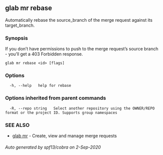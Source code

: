 ## glab mr rebase

Automatically rebase the source_branch of the merge request against its target_branch.

### Synopsis

If you don’t have permissions to push to the merge request’s source branch - you’ll get a 403 Forbidden response.

```
glab mr rebase <id> [flags]
```

### Options

```
  -h, --help   help for rebase
```

### Options inherited from parent commands

```
  -R, --repo string   Select another repository using the OWNER/REPO format or the project ID. Supports group namespaces
```

### SEE ALSO

* [glab mr](glab_mr.md)	 - Create, view and manage merge requests

###### Auto generated by spf13/cobra on 2-Sep-2020
